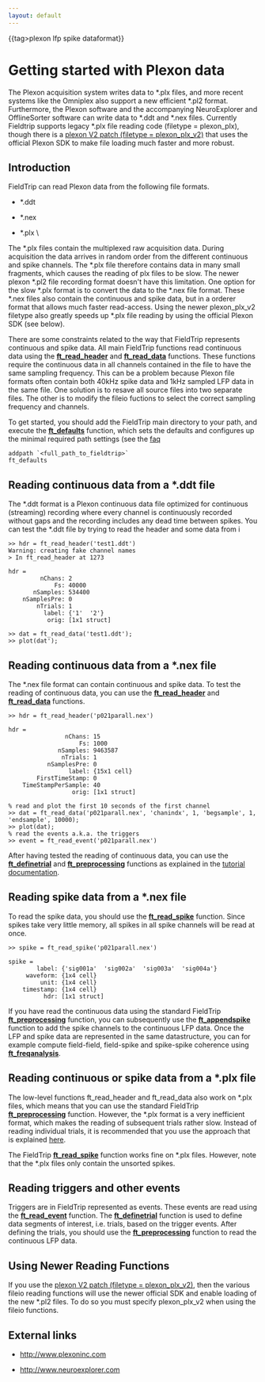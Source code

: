 ```yaml
---
layout: default
---
```


{{tag>plexon lfp spike dataformat}}

# Getting started with Plexon data

The Plexon acquisition system writes data to *.plx files, and more recent systems like the Omniplex also support a new efficient *.pl2 format. Furthermore, the Plexon software and the accompanying NeuroExplorer and OfflineSorter software can write data to *.ddt and *.nex files. Currently Fieldtrip supports legacy *.plx file reading code (filetype = plexon_plx), though there is a [plexon V2 patch (filetype = plexon_plx_v2)](http://bugzilla.fieldtriptoolbox.org/show_bug.cgi?id=1795) that uses the official Plexon SDK to make file loading much faster and more robust.

## Introduction

FieldTrip can read Plexon data from the following file formats.


*  *.ddt

*  *.nex

*  *.plx
\\

The *.plx files contain the multiplexed raw acquisition data. During acquisition the data arrives in random order from the different continuous and spike channels. The *.plx file therefore contains data in many small fragments, which causes the reading of plx files to be slow. The newer plexon *.pl2 file recording format doesn't have this limitation. One option for the slow *.plx format is to convert the data to the *.nex file format. These *.nex files also contain the continuous and spike data, but in a orderer format that allows much faster read-access. Using the newer plexon_plx_v2 filetype also greatly speeds up *.plx file reading by using the official Plexon SDK (see below).

There are some constraints related to the way that FieldTrip represents continuous and spike data. All main FieldTrip functions read continuous data using the **[ft_read_header](/reference/ft_read_header)** and **[ft_read_data](/reference/ft_read_data)** functions. These functions require the continuous data in all channels contained in the file to have the same sampling frequency. This can be a problem because Plexon file formats often contain both 40kHz spike data and 1kHz sampled LFP data in the same file. One solution is to resave all source files into two separate files. The other is to modify the fileio fuctions to select the correct sampling frequency and channels.

To get started, you should add the FieldTrip main directory to your path, and execute the **[ft_defaults](/reference/ft_defaults)** function, which sets the defaults and configures up the minimal required path settings (see the [faq](/faq/should_i_add_fieldtrip_with_all_subdirectories_to_my_matlab_path)

	
	addpath `<full_path_to_fieldtrip>`
	ft_defaults


## Reading continuous data from a *.ddt file

The *.ddt format is a Plexon continuous data file optimized for continuous (streaming) recording where every channel is continuously recorded without gaps and the recording includes any dead time between spikes. You can test the *.ddt file by trying to read the header and some data from i

	
	>> hdr = ft_read_header('test1.ddt')
	Warning: creating fake channel names
	> In ft_read_header at 1273
	
	hdr = 
	         nChans: 2
	             Fs: 40000
	       nSamples: 534400
	    nSamplesPre: 0
	        nTrials: 1
	          label: {'1'  '2'}
	           orig: [1x1 struct]
	
	>> dat = ft_read_data('test1.ddt');
	>> plot(dat');


## Reading continuous data from a *.nex file

The *.nex file format can contain continuous and spike data. To test the reading of continuous data, you can use the **[ft_read_header](/reference/ft_read_header)** and **[ft_read_data](/reference/ft_read_data)** functions.

	
	>> hdr = ft_read_header('p021parall.nex')
	
	hdr = 
	                nChans: 15
	                    Fs: 1000
	              nSamples: 9463587
	               nTrials: 1
	           nSamplesPre: 0
	                 label: {15x1 cell}
	        FirstTimeStamp: 0
	    TimeStampPerSample: 40
	                  orig: [1x1 struct]
	
	% read and plot the first 10 seconds of the first channel
	>> dat = ft_read_data('p021parall.nex', 'chanindx', 1, 'begsample', 1, 'endsample', 10000);
	>> plot(dat);   
	% read the events a.k.a. the triggers 
	>> event = ft_read_event('p021parall.nex')                                  


After having tested the reading of continuous data, you can use the **[ft_definetrial](/reference/ft_definetrial)** and **[ft_preprocessing](/reference/ft_preprocessing)** functions as explained in the [tutorial documentation](/tutorial).

## Reading spike data from a *.nex file

To read the spike data, you should use the **[ft_read_spike](/reference/ft_read_spike)** function. Since spikes take very little memory, all spikes in all spike channels will be read at once.

	
	>> spike = ft_read_spike('p021parall.nex')
	
	spike = 
	        label: {'sig001a'  'sig002a'  'sig003a'  'sig004a'}
	     waveform: {1x4 cell}
	         unit: {1x4 cell}
	    timestamp: {1x4 cell}
	          hdr: [1x1 struct]


If you have read the continuous data using the standard FieldTrip **[ft_preprocessing](/reference/ft_preprocessing)** function, you can subsequently use the **[ft_appendspike](/reference/ft_appendspike)** function to add the spike channels to the continuous LFP data. Once the LFP and spike data are represented in the same datastructure, you can for example compute field-field, field-spike and spike-spike coherence using **[ft_freqanalysis](/reference/ft_freqanalysis)**.

## Reading continuous or spike data from a *.plx file

The low-level functions ft_read_header and ft_read_data also work on *.plx files, which means that you can use the standard FieldTrip **[ft_preprocessing](/reference/ft_preprocessing)** function. However, the *.plx format is a very inefficient format, which makes the reading of subsequent trials rather slow. Instead of reading individual trials, it is recommended that you use the approach that is explained [here](/faq/reading_is_slow_can_i_write_my_raw_data_to_a_more_efficient_file_format).

The FieldTrip **[ft_read_spike](/reference/ft_read_spike)** function works fine on *.plx files. However, note that the *.plx files only contain the unsorted spikes. 

## Reading triggers and other events

Triggers are in FieldTrip represented as events. These events are read using the **[ft_read_event](/reference/ft_read_event)** function. The **[ft_definetrial](/reference/ft_definetrial)** function is used to define data segments of interest, i.e. trials, based on the trigger events. After defining the trials, you should use the **[ft_preprocessing](/reference/ft_preprocessing)** function to read the continuous LFP data.

## Using Newer Reading Functions

If you use the [plexon V2 patch (filetype = plexon_plx_v2)](http://bugzilla.fieldtriptoolbox.org/show_bug.cgi?id=1795), then the various fileio reading functions will use the newer official SDK and enable loading of the new *.pl2 files. To do so you must specify plexon_plx_v2 when using the fileio functions.

## External links


*  http://www.plexoninc.com

*  http://www.neuroexplorer.com


